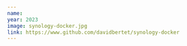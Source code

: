 ```yaml
---
name:
year: 2023
image: synology-docker.jpg
link: https://www.github.com/davidbertet/synology-docker
---
```

